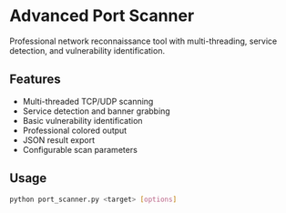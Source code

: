 # Advanced Port Scanner

Professional network reconnaissance tool with multi-threading, service detection, and vulnerability identification.

## Features
- Multi-threaded TCP/UDP scanning
- Service detection and banner grabbing
- Basic vulnerability identification
- Professional colored output
- JSON result export
- Configurable scan parameters

## Usage
```bash
python port_scanner.py <target> [options]
